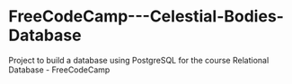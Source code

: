 # FreeCodeCamp---Celestial-Bodies-Database
Project to build a database using PostgreSQL for the course Relational Database - FreeCodeCamp
